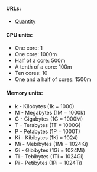 #### URLs:
- [Quantity](https://kubernetes.io/docs/reference/kubernetes-api/common-definitions/quantity/)

#### CPU units:
- One core: 1
- One core: 1000m
- Half of a core: 500m
- A tenth of a core: 100m
- Ten cores: 10
- One and a half of cores: 1500m

#### Memory units:
- k  - Kilobytes (1k = 1000)
- M  - Megabytes (1M = 1000k)
- G  - Gigabytes (1G = 1000M)
- T  - Terabytes (1T = 1000G)
- P  - Petabytes (1P = 1000T)
- Ki - Kibibytes (1Ki = 1024)
- Mi - Mebibytes (1Mi = 1024Ki)
- Gi - Gibibytes (1Gi = 1024Mi)
- Ti - Tebibytes (1Ti = 1024Gi)
- Pi - Petibytes (1Pi = 1024Ti)
